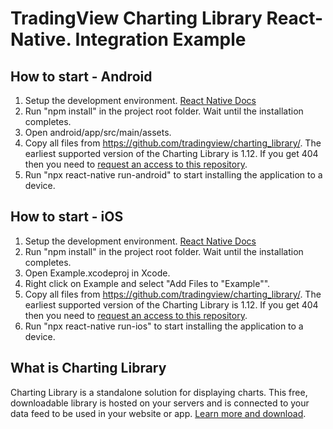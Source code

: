 # TradingView Charting Library React-Native. Integration Example

## How to start - Android

1. Setup the development environment. [React Native Docs](https://reactnative.dev/docs/environment-setup)
2. Run "npm install" in the project root folder. Wait until the installation completes.
3. Open android/app/src/main/assets.
4. Copy all files from https://github.com/tradingview/charting_library/. The earliest supported version of the Charting Library is 1.12. If you get 404 then you need to [request an access to this repository](https://www.tradingview.com/HTML5-stock-forex-bitcoin-charting-library/).
5. Run "npx react-native run-android" to start installing the application to a device.

## How to start - iOS

1. Setup the development environment. [React Native Docs](https://reactnative.dev/docs/environment-setup)
2. Run "npm install" in the project root folder. Wait until the installation completes.
3. Open Example.xcodeproj in Xcode.
4. Right click on Example and select "Add Files to "Example"".
5. Copy all files from https://github.com/tradingview/charting_library/. The earliest supported version of the Charting Library is 1.12. If you get 404 then you need to [request an access to this repository](https://www.tradingview.com/HTML5-stock-forex-bitcoin-charting-library/).
5. Run "npx react-native run-ios" to start installing the application to a device.

## What is Charting Library

Charting Library is a standalone solution for displaying charts. This free, downloadable library is hosted on your servers and is connected to your data feed to be used in your website or app. [Learn more and download](https://www.tradingview.com/HTML5-stock-forex-bitcoin-charting-library/).
